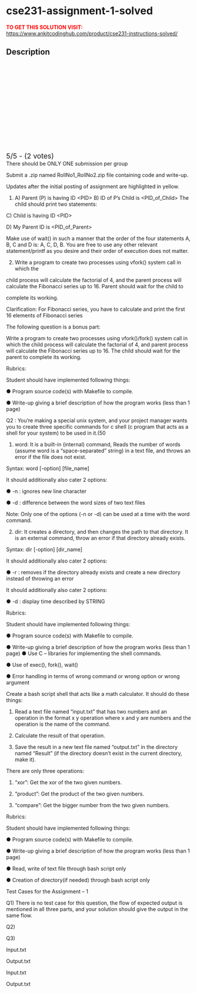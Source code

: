 # cse231-assignment-1-solved



**<span style='color:red'>TO GET THIS SOLUTION VISIT:</span>** https://www.ankitcodinghub.com/product/cse231-instructions-solved/

<h2>Description</h2>



<div class="kk-star-ratings kksr-auto kksr-align-center kksr-valign-top" data-payload="{&quot;align&quot;:&quot;center&quot;,&quot;id&quot;:&quot;128560&quot;,&quot;slug&quot;:&quot;default&quot;,&quot;valign&quot;:&quot;top&quot;,&quot;ignore&quot;:&quot;&quot;,&quot;reference&quot;:&quot;auto&quot;,&quot;class&quot;:&quot;&quot;,&quot;count&quot;:&quot;2&quot;,&quot;legendonly&quot;:&quot;&quot;,&quot;readonly&quot;:&quot;&quot;,&quot;score&quot;:&quot;5&quot;,&quot;starsonly&quot;:&quot;&quot;,&quot;best&quot;:&quot;5&quot;,&quot;gap&quot;:&quot;4&quot;,&quot;greet&quot;:&quot;Rate this product&quot;,&quot;legend&quot;:&quot;5\/5 - (2 votes)&quot;,&quot;size&quot;:&quot;24&quot;,&quot;title&quot;:&quot;CSE231 Assignment 1 Solved&quot;,&quot;width&quot;:&quot;138&quot;,&quot;_legend&quot;:&quot;{score}\/{best} - ({count} {votes})&quot;,&quot;font_factor&quot;:&quot;1.25&quot;}">
            
<div class="kksr-stars">
    
<div class="kksr-stars-inactive">
            <div class="kksr-star" data-star="1" style="padding-right: 4px">
            

<div class="kksr-icon" style="width: 24px; height: 24px;"></div>
        </div>
            <div class="kksr-star" data-star="2" style="padding-right: 4px">
            

<div class="kksr-icon" style="width: 24px; height: 24px;"></div>
        </div>
            <div class="kksr-star" data-star="3" style="padding-right: 4px">
            

<div class="kksr-icon" style="width: 24px; height: 24px;"></div>
        </div>
            <div class="kksr-star" data-star="4" style="padding-right: 4px">
            

<div class="kksr-icon" style="width: 24px; height: 24px;"></div>
        </div>
            <div class="kksr-star" data-star="5" style="padding-right: 4px">
            

<div class="kksr-icon" style="width: 24px; height: 24px;"></div>
        </div>
    </div>
    
<div class="kksr-stars-active" style="width: 138px;">
            <div class="kksr-star" style="padding-right: 4px">
            

<div class="kksr-icon" style="width: 24px; height: 24px;"></div>
        </div>
            <div class="kksr-star" style="padding-right: 4px">
            

<div class="kksr-icon" style="width: 24px; height: 24px;"></div>
        </div>
            <div class="kksr-star" style="padding-right: 4px">
            

<div class="kksr-icon" style="width: 24px; height: 24px;"></div>
        </div>
            <div class="kksr-star" style="padding-right: 4px">
            

<div class="kksr-icon" style="width: 24px; height: 24px;"></div>
        </div>
            <div class="kksr-star" style="padding-right: 4px">
            

<div class="kksr-icon" style="width: 24px; height: 24px;"></div>
        </div>
    </div>
</div>
                

<div class="kksr-legend" style="font-size: 19.2px;">
            5/5 - (2 votes)    </div>
    </div>
There should be ONLY ONE submission per group

Submit a .zip named RollNo1_RollNo2.zip file containing code and write-up.

Updates after the initial posting of assignment are highlighted in yellow.

1) A) Parent (P) is having ID &lt;PID&gt; B) ID of P’s Child is &lt;PID_of_Child&gt; The child should print two statements:

C) Child is having ID &lt;PID&gt;

D) My Parent ID is &lt;PID_of_Parent&gt;

Make use of wait() in such a manner that the order of the four statements A, B, C and D is: A, C, D, B. You are free to use any other relevant statement/printf as you desire and their order of execution does not matter.

2) Write a program to create two processes using vfork() system call in which the

child process will calculate the factorial of 4, and the parent process will calculate the Fibonacci series up to 16. Parent should wait for the child to

complete its working.

Clarification: For Fibonacci series, you have to calculate and print the first 16 elements of Fibonacci series

The following question is a bonus part:

Write a program to create two processes using vfork()/fork() system call in which the child process will calculate the factorial of 4, and parent process will calculate the Fibonacci series up to 16. The child should wait for the parent to complete its working.

Rubrics:

Student should have implemented following things:

● Program source code(s) with Makefile to compile.

● Write-up giving a brief description of how the program works (less than 1 page)

Q2 : You’re making a special unix system, and your project manager wants you to create three specific commands for c shell (c program that acts as a shell for your system) to be used in it.(50

1) word: It is a built-in (internal) command, Reads the number of words (assume word is a “space-separated” string) in a text file, and throws an error if the file does not exist.

Syntax: word [-option] [file_name]

It should additionally also cater 2 options:

● -n : ignores new line character

● -d : difference between the word sizes of two text files

Note: Only one of the options (-n or -d) can be used at a time with the word command.

2) dir: It creates a directory, and then changes the path to that directory. It is an external command, throw an error if that directory already exists.

Syntax: dir [-option] [dir_name]

It should additionally also cater 2 options:

● -r : removes if the directory already exists and create a new directory instead of throwing an error

It should additionally also cater 2 options:

● -d : display time described by STRING

Rubrics:

Student should have implemented following things:

● Program source code(s) with Makefile to compile.

● Write-up giving a brief description of how the program works (less than 1 page) ● Use C – libraries for implementing the shell commands.

● Use of exec(), fork(), wait()

● Error handling in terms of wrong command or wrong option or wrong argument

Create a bash script shell that acts like a math calculator. It should do these things:

1) Read a text file named “input.txt” that has two numbers and an operation in the format x y operation where x and y are numbers and the operation is the name of the command.

2) Calculate the result of that operation.

3) Save the result in a new text file named “output.txt” in the directory named “Result” (if the directory doesn’t exist in the current directory, make it).

There are only three operations:

1) “xor”: Get the xor of the two given numbers.

2) “product”: Get the product of the two given numbers.

3) “compare”: Get the bigger number from the two given numbers.

Rubrics:

Student should have implemented following things:

● Program source code(s) with Makefile to compile.

● Write-up giving a brief description of how the program works (less than 1 page)

● Read, write of text file through bash script only

● Creation of directory(if needed) through bash script only

Test Cases for the Assignment – 1

Q1) There is no test case for this question, the flow of expected output is mentioned in all three parts, and your solution should give the output in the same flow.

Q2)

Q3)

Input.txt

Output.txt

Input.txt

Output.txt
